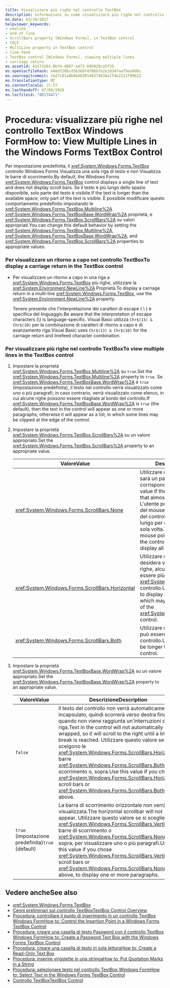 ```yaml
---
title: Visualizzare più righe nel controllo TextBox
description: Informazioni su come visualizzare più righe nel controllo TextBox Windows Forms impostando le proprietà Multiline, WordWrap e ScrollBars.
ms.date: 03/30/2017
helpviewer_keywords:
- newline
- end of line
- ScrollBars property [Windows Forms], in TextBox control
- CRLF
- MultiLine property in TextBox control
- line-feed
- TextBox control [Windows Forms], viewing multiple lines
- carriage return
ms.assetid: 43173201-0b74-4067-a472-605029ca5f35
ms.openlocfilehash: e40d720bcd56366f4f06bfe2e2d347aaf9aa9d6c
ms.sourcegitcommit: cb27c01a8b0b4630148374638aff4e2221f90b22
ms.translationtype: MT
ms.contentlocale: it-IT
ms.lasthandoff: 07/09/2020
ms.locfileid: "86174471"
---
```

# <a name="how-to-view-multiple-lines-in-the-windows-forms-textbox-control"></a><span data-ttu-id="a06e2-103">Procedura: visualizzare più righe nel controllo TextBox Windows Form</span><span class="sxs-lookup"><span data-stu-id="a06e2-103">How to: View Multiple Lines in the Windows Forms TextBox Control</span></span>
<span data-ttu-id="a06e2-104">Per impostazione predefinita, il <xref:System.Windows.Forms.TextBox> controllo Windows Forms Visualizza una sola riga di testo e non Visualizza le barre di scorrimento.</span><span class="sxs-lookup"><span data-stu-id="a06e2-104">By default, the Windows Forms <xref:System.Windows.Forms.TextBox> control displays a single line of text and does not display scroll bars.</span></span> <span data-ttu-id="a06e2-105">Se il testo è più lungo dello spazio disponibile, solo parte del testo è visibile.</span><span class="sxs-lookup"><span data-stu-id="a06e2-105">If the text is longer than the available space, only part of the text is visible.</span></span> <span data-ttu-id="a06e2-106">È possibile modificare questo comportamento predefinito impostando le <xref:System.Windows.Forms.TextBox.Multiline%2A> <xref:System.Windows.Forms.TextBoxBase.WordWrap%2A> proprietà, e <xref:System.Windows.Forms.TextBox.ScrollBars%2A> su valori appropriati.</span><span class="sxs-lookup"><span data-stu-id="a06e2-106">You can change this default behavior by setting the <xref:System.Windows.Forms.TextBox.Multiline%2A>, <xref:System.Windows.Forms.TextBoxBase.WordWrap%2A>, and <xref:System.Windows.Forms.TextBox.ScrollBars%2A> properties to appropriate values.</span></span>  
  
### <a name="to-display-a-carriage-return-in-the-textbox-control"></a><span data-ttu-id="a06e2-107">Per visualizzare un ritorno a capo nel controllo TextBox</span><span class="sxs-lookup"><span data-stu-id="a06e2-107">To display a carriage return in the TextBox control</span></span>  
  
- <span data-ttu-id="a06e2-108">Per visualizzare un ritorno a capo in una riga a <xref:System.Windows.Forms.TextBox> più righe, utilizzare la <xref:System.Environment.NewLine%2A> Proprietà.</span><span class="sxs-lookup"><span data-stu-id="a06e2-108">To display a carriage return in a multi-line <xref:System.Windows.Forms.TextBox>, use the <xref:System.Environment.NewLine%2A> property.</span></span>  
  
     <span data-ttu-id="a06e2-109">Tenere presente che l'interpretazione dei caratteri di escape ( \\ ) è specifica del linguaggio.</span><span class="sxs-lookup"><span data-stu-id="a06e2-109">Be aware that the interpretation of escape characters (\\) is language-specific.</span></span> <span data-ttu-id="a06e2-110">Visual Basic utilizza `Chr$(13) & Chr$(10)` per la combinazione di caratteri di ritorno a capo e di avanzamento riga.</span><span class="sxs-lookup"><span data-stu-id="a06e2-110">Visual Basic uses `Chr$(13) & Chr$(10)` for the carriage return and linefeed character combination.</span></span>  
  
### <a name="to-view-multiple-lines-in-the-textbox-control"></a><span data-ttu-id="a06e2-111">Per visualizzare più righe nel controllo TextBox</span><span class="sxs-lookup"><span data-stu-id="a06e2-111">To view multiple lines in the TextBox control</span></span>  
  
1. <span data-ttu-id="a06e2-112">Impostare la proprietà <xref:System.Windows.Forms.TextBox.Multiline%2A> su `true`.</span><span class="sxs-lookup"><span data-stu-id="a06e2-112">Set the <xref:System.Windows.Forms.TextBox.Multiline%2A> property to `true`.</span></span> <span data-ttu-id="a06e2-113">Se <xref:System.Windows.Forms.TextBoxBase.WordWrap%2A> è `true` (impostazione predefinita), il testo nel controllo verrà visualizzato come uno o più paragrafi; in caso contrario, verrà visualizzato come elenco, in cui alcune righe possono essere ritagliate al bordo del controllo.</span><span class="sxs-lookup"><span data-stu-id="a06e2-113">If <xref:System.Windows.Forms.TextBoxBase.WordWrap%2A> is `true` (the default), then the text in the control will appear as one or more paragraphs; otherwise it will appear as a list, in which some lines may be clipped at the edge of the control.</span></span>  
  
2. <span data-ttu-id="a06e2-114">Impostare la proprietà <xref:System.Windows.Forms.TextBox.ScrollBars%2A> su un valore appropriato.</span><span class="sxs-lookup"><span data-stu-id="a06e2-114">Set the <xref:System.Windows.Forms.TextBox.ScrollBars%2A> property to an appropriate value.</span></span>  
  
    |<span data-ttu-id="a06e2-115">Valore</span><span class="sxs-lookup"><span data-stu-id="a06e2-115">Value</span></span>|<span data-ttu-id="a06e2-116">Descrizione</span><span class="sxs-lookup"><span data-stu-id="a06e2-116">Description</span></span>|  
    |-----------|-----------------|  
    |<xref:System.Windows.Forms.ScrollBars.None>|<span data-ttu-id="a06e2-117">Utilizzare questo valore se il testo sarà un paragrafo che quasi sempre corrisponde al controllo.</span><span class="sxs-lookup"><span data-stu-id="a06e2-117">Use this value if the text will be a paragraph that almost always fits the control.</span></span> <span data-ttu-id="a06e2-118">L'utente può utilizzare il puntatore del mouse per spostarsi all'interno del controllo se il testo è troppo lungo per essere visualizzato in una sola volta.</span><span class="sxs-lookup"><span data-stu-id="a06e2-118">The user can use the mouse pointer to move around inside the control if the text is too long to display all at once.</span></span>|  
    |<xref:System.Windows.Forms.ScrollBars.Horizontal>|<span data-ttu-id="a06e2-119">Utilizzare questo valore se si desidera visualizzare un elenco di righe, alcune delle quali possono essere più lunghe della larghezza del <xref:System.Windows.Forms.TextBox> controllo.</span><span class="sxs-lookup"><span data-stu-id="a06e2-119">Use this value if you want to display a list of lines, some of which may be longer than the width of the <xref:System.Windows.Forms.TextBox> control.</span></span>|  
    |<xref:System.Windows.Forms.ScrollBars.Both>|<span data-ttu-id="a06e2-120">Utilizzare questo valore se l'elenco può essere più lungo dell'altezza del controllo.</span><span class="sxs-lookup"><span data-stu-id="a06e2-120">Use this value if the list may be longer than the height of the control.</span></span>|  
  
3. <span data-ttu-id="a06e2-121">Impostare la proprietà <xref:System.Windows.Forms.TextBoxBase.WordWrap%2A> su un valore appropriato.</span><span class="sxs-lookup"><span data-stu-id="a06e2-121">Set the <xref:System.Windows.Forms.TextBoxBase.WordWrap%2A> property to an appropriate value.</span></span>  
  
    |<span data-ttu-id="a06e2-122">Valore</span><span class="sxs-lookup"><span data-stu-id="a06e2-122">Value</span></span>|<span data-ttu-id="a06e2-123">Descrizione</span><span class="sxs-lookup"><span data-stu-id="a06e2-123">Description</span></span>|  
    |-----------|-----------------|  
    |`false`|<span data-ttu-id="a06e2-124">Il testo del controllo non verrà automaticamente incapsulato, quindi scorrerà verso destra fino a quando non viene raggiunta un'interruzioni di riga.</span><span class="sxs-lookup"><span data-stu-id="a06e2-124">Text in the control will not automatically be wrapped, so it will scroll to the right until a line break is reached.</span></span> <span data-ttu-id="a06e2-125">Utilizzare questo valore se si scelgono le <xref:System.Windows.Forms.ScrollBars.Horizontal> barre <xref:System.Windows.Forms.ScrollBars.Both> di scorrimento o, sopra.</span><span class="sxs-lookup"><span data-stu-id="a06e2-125">Use this value if you chose <xref:System.Windows.Forms.ScrollBars.Horizontal> scroll bars or <xref:System.Windows.Forms.ScrollBars.Both>, above.</span></span>|  
    |<span data-ttu-id="a06e2-126">`true` (impostazione predefinita)</span><span class="sxs-lookup"><span data-stu-id="a06e2-126">`true` (default)</span></span>|<span data-ttu-id="a06e2-127">La barra di scorrimento orizzontale non verrà visualizzata.</span><span class="sxs-lookup"><span data-stu-id="a06e2-127">The horizontal scrollbar will not appear.</span></span> <span data-ttu-id="a06e2-128">Utilizzare questo valore se si sceglie <xref:System.Windows.Forms.ScrollBars.Vertical> barre di scorrimento o <xref:System.Windows.Forms.ScrollBars.None> , sopra, per visualizzare uno o più paragrafi.</span><span class="sxs-lookup"><span data-stu-id="a06e2-128">Use this value if you chose <xref:System.Windows.Forms.ScrollBars.Vertical> scroll bars or <xref:System.Windows.Forms.ScrollBars.None>, above, to display one or more paragraphs.</span></span>|  
  
## <a name="see-also"></a><span data-ttu-id="a06e2-129">Vedere anche</span><span class="sxs-lookup"><span data-stu-id="a06e2-129">See also</span></span>

- <xref:System.Windows.Forms.TextBox>
- [<span data-ttu-id="a06e2-130">Cenni preliminari sul controllo TextBox</span><span class="sxs-lookup"><span data-stu-id="a06e2-130">TextBox Control Overview</span></span>](textbox-control-overview-windows-forms.md)
- [<span data-ttu-id="a06e2-131">Procedura: controllare il punto di inserimento in un controllo TextBox Windows Form</span><span class="sxs-lookup"><span data-stu-id="a06e2-131">How to: Control the Insertion Point in a Windows Forms TextBox Control</span></span>](how-to-control-the-insertion-point-in-a-windows-forms-textbox-control.md)
- [<span data-ttu-id="a06e2-132">Procedura: creare una casella di testo Password con il controllo TextBox Windows Form</span><span class="sxs-lookup"><span data-stu-id="a06e2-132">How to: Create a Password Text Box with the Windows Forms TextBox Control</span></span>](how-to-create-a-password-text-box-with-the-windows-forms-textbox-control.md)
- [<span data-ttu-id="a06e2-133">Procedura: creare una casella di testo in sola lettura</span><span class="sxs-lookup"><span data-stu-id="a06e2-133">How to: Create a Read-Only Text Box</span></span>](how-to-create-a-read-only-text-box-windows-forms.md)
- [<span data-ttu-id="a06e2-134">Procedura: inserire virgolette in una stringa</span><span class="sxs-lookup"><span data-stu-id="a06e2-134">How to: Put Quotation Marks in a String</span></span>](how-to-put-quotation-marks-in-a-string-windows-forms.md)
- [<span data-ttu-id="a06e2-135">Procedura: selezionare testo nel controllo TextBox Windows Form</span><span class="sxs-lookup"><span data-stu-id="a06e2-135">How to: Select Text in the Windows Forms TextBox Control</span></span>](how-to-select-text-in-the-windows-forms-textbox-control.md)
- [<span data-ttu-id="a06e2-136">Controllo TextBox</span><span class="sxs-lookup"><span data-stu-id="a06e2-136">TextBox Control</span></span>](textbox-control-windows-forms.md)
